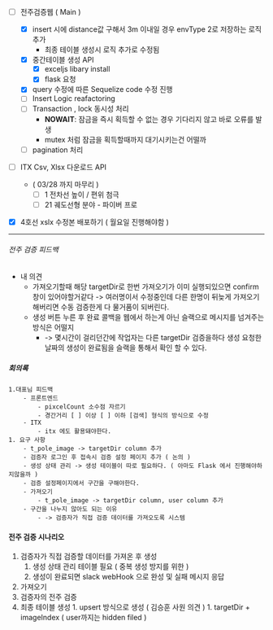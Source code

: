 - [ ] 전주검증웹 ( Main )
	- [x] insert 시에 distance값 구해서 3m 이내일 경우 envType 2로 저장하는 로직 추가 
		- 최종 테이블 생성시 로직 추가로 수정됨 
	- [x] 중간테이블 생성 API 
		- [x] exceljs libary install 
		- [x] flask 요청 
	- [x] query 수정에 따른 Sequelize code 수정 진행 
	- [ ] Insert Logic reafactoring 
	- [ ] Transaction , lock  동시성 처리 
		- **NOWAIT**: 잠금을 즉시 획득할 수 없는 경우 기다리지 않고 바로 오류를 발생
		- mutex 처럼 잠금을 획득할때까지 대기시키는건 어떨까 
	- [ ] pagination 처리  
- [ ] ITX Csv, Xlsx 다운로드 API 
	-  ( 03/28 까지 마무리 )
		- [ ]  1 전차선 높이 / 편위 첨극 
		- [ ] 21 궤도선형 분야 - 파이버 프로 
- [x] 4호선 xslx 수정본 배포하기 ( 월요일 진행해야함 )


---

###### 전주 검증 피드백 
- 내 의견
	- 가져오기할때 해당 targetDir로 한번 가져오기가 이미 실행되있으면 confirm 창이 있어야할거같다 -> 여러명이서 수정중인데 다른 한명이 뒤늦게 가져오기해버리면 수동 검증한게 다 물거품이 되버린다. 
	- 생성 버튼 누른 후 완료 콜백을 웹에서 하는게 아닌 슬랙으로 메시지를 넘겨주는 방식은 어떨지 
		- -> 몇시간이 걸리던간에 작업자는 다른 targetDir 검증을하다 생성 요청한 날짜의 생성이 완료됨을 슬랙을 통해서 확인 할 수 있다. 




##### 회의록 
	1.대표님 피드백
		- 프론트엔드
			- pixcelCount 소수점 자르기 
			- 경간거리 [ ] 이상 [ ] 이하 [검색] 형식의 방식으로 수정 
		- ITX
			- itx 에도 활용돼야한다. 
	1. 요구 사항
		- t_pole_image -> targetDir column 추가 
		- 검증자 로그인 후 접속시 검증 설정 페이지 추가 ( 논의 )
		- 생성 상태 관리 -> 생성 테이블이 따로 필요하다. ( 아마도 Flask 에서 진행해야하지않을까 ) 
		- 검증 설정페이지에서 구간을 구해야한다. 
		- 가져오기 
			- t_pole_image -> targetDir column, user column 추가 
		- 구간을 나누지 않아도 되는 이유 
			- -> 검증자가 직접 검증 데이터를 가져오도록 시스템 

#### 전주 검증 시나리오 
1. 검증자가 직접 검증할 데이터를 가져온 후 생성
	1. 생성 상태 관리 테이블 필요 ( 중복 생성 방지를 위한 )
	2. 생성이 완료되면 slack webHook 으로 완성 및 실패 메시지 응답 
2.  가져오기 
3. 검증자의 전주 검증 
4. 최종 테이블 생성
		1. upsert 방식으로 생성 ( 김승훈 사원 의견 )
			1. targetDir + imageIndex ( user까지는 hidden filed )